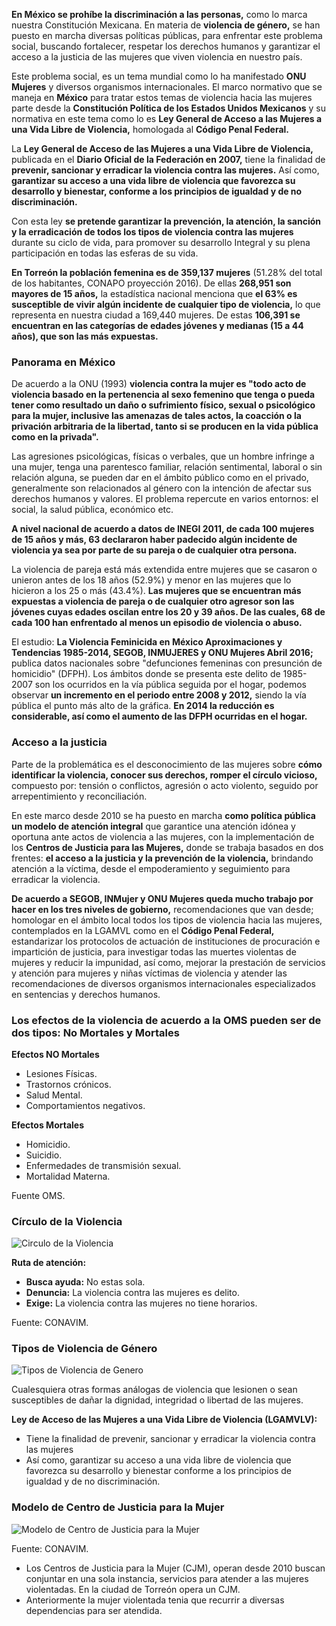 
**En México se prohíbe la discriminación a las personas,** como lo marca nuestra Constitución Mexicana. En materia de **violencia de género,** se han puesto en marcha diversas políticas públicas, para enfrentar este problema social, buscando  fortalecer, respetar los derechos humanos y garantizar el acceso a la justicia de las mujeres que viven violencia en nuestro país.

Este problema social, es un tema mundial como lo ha manifestado **ONU Mujeres** y diversos organismos internacionales. El marco normativo que se maneja en **México** para tratar estos temas de violencia hacia las mujeres parte desde la **Constitución Política de los Estados Unidos Mexicanos** y su normativa en este tema como lo es **Ley General de Acceso a las Mujeres a una Vida Libre de Violencia,** homologada al **Código Penal Federal.**

La **Ley General de Acceso de las Mujeres a una Vida Libre de Violencia,** publicada en el **Diario Oficial de la Federación en 2007,** tiene la finalidad de **prevenir, sancionar y erradicar la violencia contra las mujeres.** Así como, **garantizar su acceso a una vida libre de violencia que favorezca su desarrollo y bienestar, conforme a los principios de igualdad y de no discriminación.**

Con esta ley **se pretende garantizar la prevención, la atención, la sanción y la erradicación de todos los tipos de violencia contra las mujeres** durante su ciclo de vida, para promover su desarrollo Integral y su plena participación en todas las esferas de su vida.

**En Torreón la población femenina es de 359,137 mujeres** (51.28% del total de los habitantes, CONAPO proyección  2016). De ellas **268,951 son mayores de 15 años,** la estadística nacional menciona que **el 63% es susceptible de vivir algún incidente de cualquier tipo de violencia,** lo que representa en nuestra ciudad a 169,440 mujeres. De estas **106,391 se encuentran en las categorías de edades jóvenes y medianas (15 a 44 años), que son las más expuestas.**

### Panorama en México

De acuerdo a la ONU (1993) **violencia contra la mujer es "todo acto de violencia basado en la pertenencia al sexo femenino que tenga o pueda tener como resultado un daño o sufrimiento físico, sexual o psicológico para la mujer, inclusive las amenazas de tales actos, la coacción o la privación arbitraria de la libertad, tanto si se producen en la vida pública como en la privada".**

Las agresiones psicológicas, físicas o verbales, que un hombre infringe a una mujer, tenga una parentesco familiar, relación sentimental, laboral o sin relación alguna, se pueden dar en el ámbito público como en el privado, generalmente son relacionados al género con la intención de afectar sus derechos humanos y valores.  El problema repercute en varios entornos: el social, la salud pública, económico etc.

**A nivel nacional de acuerdo a datos de INEGI 2011, de cada 100 mujeres de 15 años y más, 63 declararon haber padecido algún incidente de violencia ya sea por parte de su pareja o de cualquier otra persona.**

La violencia de pareja está más extendida entre mujeres que se casaron o unieron antes de los 18 años (52.9%) y menor en las mujeres que lo hicieron a los 25 o más (43.4%). **Las mujeres que se encuentran más expuestas a violencia de pareja o de cualquier otro agresor son las jóvenes cuyas edades oscilan entre los 20 y 39 años. De las cuales, 68 de cada 100 han enfrentado al menos un episodio de violencia o abuso.**

El estudio: **La Violencia Feminicida en México Aproximaciones y Tendencias 1985-2014, SEGOB, INMUJERES y ONU Mujeres Abril 2016;** publica datos nacionales sobre "defunciones femeninas con presunción de homicidio"  (DFPH). Los ámbitos  donde se presenta este delito de 1985-2007 son los ocurridos en la vía pública seguida por el hogar, podemos observar **un incremento en el periodo entre 2008 y 2012,**  siendo la vía pública el punto más alto de la gráfica. **En 2014 la reducción es considerable, así como el aumento de las DFPH  ocurridas en el hogar.**

### Acceso a la justicia

Parte de la problemática es el desconocimiento de las mujeres sobre **cómo identificar la violencia, conocer sus derechos, romper el círculo vicioso,** compuesto por: tensión o conflictos, agresión o acto violento, seguido por arrepentimiento y reconciliación.

En este marco desde 2010  se ha puesto en marcha **como política pública un modelo de atención integral** que garantice una atención idónea y oportuna ante actos de violencia a las mujeres, con la implementación de los **Centros de Justicia para las Mujeres,** donde se trabaja basados en dos frentes: **el acceso a la justicia y la prevención de la violencia,** brindando  atención a la víctima,  desde el empoderamiento y seguimiento para erradicar la violencia.

**De acuerdo a SEGOB, INMujer y ONU Mujeres queda mucho trabajo por hacer en los tres niveles de gobierno,** recomendaciones que van desde; homologar en el ámbito local todos los tipos de violencia hacia las mujeres, contemplados en la LGAMVL como en el **Código Penal Federal,** estandarizar los protocolos de actuación de instituciones de procuración e impartición de justicia, para investigar todas las muertes violentas de mujeres y reducir la impunidad, así como, mejorar la prestación de servicios y atención para mujeres y niñas víctimas de violencia y atender las recomendaciones de diversos organismos internacionales especializados en sentencias y derechos humanos.

### Los efectos de la violencia  de acuerdo a la OMS pueden ser de dos tipos: No Mortales y Mortales

**Efectos NO Mortales**

* Lesiones Físicas.
* Trastornos crónicos.
* Salud Mental.
* Comportamientos negativos.

**Efectos Mortales**

* Homicidio.
* Suicidio.
* Enfermedades de transmisión sexual.
* Mortalidad Materna.

Fuente OMS.

### Círculo de la Violencia

<img class="img-responsive" src="las-mujeres-y-su-acceso-a-una-vida-sin-violencia/circulo-de-la-violencia.jpg" alt="Circulo de la Violencia">

**Ruta de atención:**

* **Busca ayuda:** No estas sola.
* **Denuncia:** La violencia contra las mujeres es delito.
* **Exige:** La violencia contra las mujeres no tiene horarios.

Fuente: CONAVIM.

### Tipos de Violencia de Género

<img class="img-responsive" src="las-mujeres-y-su-acceso-a-una-vida-sin-violencia/tipos-de-violencia-de-genero.jpg" alt="Tipos de Violencia de Genero">

Cualesquiera otras formas análogas de violencia que lesionen o sean susceptibles de dañar la dignidad, integridad o libertad de las mujeres.

**Ley de Acceso de las Mujeres a una Vida Libre de Violencia (LGAMVLV):**

* Tiene la finalidad de prevenir, sancionar y erradicar la violencia contra las mujeres
* Así como, garantizar su acceso a una vida libre de violencia que favorezca su desarrollo y bienestar conforme a los principios de igualdad y de no discriminación.

### Modelo de Centro de Justicia para la Mujer

<img class="img-responsive" src="las-mujeres-y-su-acceso-a-una-vida-sin-violencia/modelo-de-centro-de-justicia-para-la-mujer.jpg" alt="Modelo de Centro de Justicia para la Mujer">

Fuente: CONAVIM.

* Los Centros de Justicia para la Mujer (CJM), operan desde 2010 buscan conjuntar en una sola instancia, servicios para atender a las mujeres violentadas. En la ciudad de Torreón opera un CJM.
* Anteriormente la mujer violentada tenia que recurrir a diversas dependencias para ser atendida.
